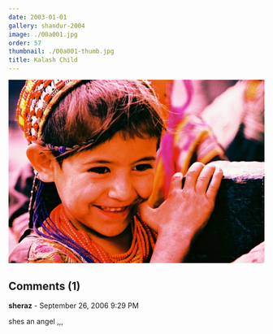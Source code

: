 ```yaml
---
date: 2003-01-01
gallery: shandur-2004
image: ./00a001.jpg
order: 57
thumbnail: ./00a001-thumb.jpg
title: Kalash Child
---
```


![Kalash Child](./00a001.jpg)

<div id="comments">

## Comments (1)

<div id="comment">

**sheraz** - September 26, 2006  9:29 PM

shes an angel ,,,

</div>

</div>